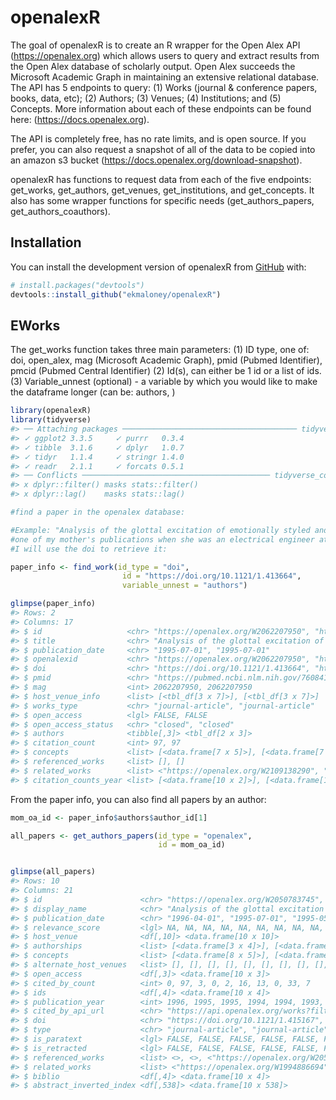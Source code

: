 
<!-- README.md is generated from README.Rmd. Please edit that file -->

# openalexR

<!-- badges: start -->
<!-- badges: end -->

The goal of openalexR is to create an R wrapper for the Open Alex API
(<https://openalex.org>) which allows users to query and extract results
from the Open Alex database of scholarly output. Open Alex succeeds the
Microsoft Academic Graph in maintaining an extensive relational
database. The API has 5 endpoints to query: (1) Works (journal &
conference papers, books, data, etc); (2) Authors; (3) Venues; (4)
Institutions; and (5) Concepts. More information about each of these
endpoints can be found here: (<https://docs.openalex.org>).

The API is completely free, has no rate limits, and is open source. If
you prefer, you can also request a snapshot of all of the data to be
copied into an amazon s3 bucket
(<https://docs.openalex.org/download-snapshot>).

openalexR has functions to request data from each of the five endpoints:
get\_works, get\_authors, get\_venues, get\_institutions, and
get\_concepts. It also has some wrapper functions for specific needs
(get\_authors\_papers, get\_authors\_coauthors).

## Installation

You can install the development version of openalexR from
[GitHub](https://github.com/) with:

``` r
# install.packages("devtools")
devtools::install_github("ekmaloney/openalexR")
```

## EWorks

The get\_works function takes three main parameters: (1) ID type, one
of: doi, open\_alex, mag (Microsoft Academic Graph), pmid (Pubmed
Identifier), pmcid (Pubmed Central Identifier) (2) Id(s), can either be
1 id or a list of ids. (3) Variable\_unnest (optional) - a variable by
which you would like to make the dataframe longer (can be: authors, )

``` r
library(openalexR)
library(tidyverse)
#> ── Attaching packages ─────────────────────────────────────── tidyverse 1.3.1 ──
#> ✓ ggplot2 3.3.5     ✓ purrr   0.3.4
#> ✓ tibble  3.1.6     ✓ dplyr   1.0.7
#> ✓ tidyr   1.1.4     ✓ stringr 1.4.0
#> ✓ readr   2.1.1     ✓ forcats 0.5.1
#> ── Conflicts ────────────────────────────────────────── tidyverse_conflicts() ──
#> x dplyr::filter() masks stats::filter()
#> x dplyr::lag()    masks stats::lag()

#find a paper in the openalex database: 

#Example: "Analysis of the glottal excitation of emotionally styled and stressed speech,"
#one of my mother's publications when she was an electrical engineer at Georgia Tech
#I will use the doi to retrieve it: 

paper_info <- find_work(id_type = "doi", 
                         id = "https://doi.org/10.1121/1.413664",
                         variable_unnest = "authors")

glimpse(paper_info)
#> Rows: 2
#> Columns: 17
#> $ id                   <chr> "https://openalex.org/W2062207950", "https://open…
#> $ title                <chr> "Analysis of the glottal excitation of emotionall…
#> $ publication_date     <chr> "1995-07-01", "1995-07-01"
#> $ openalexid           <chr> "https://openalex.org/W2062207950", "https://open…
#> $ doi                  <chr> "https://doi.org/10.1121/1.413664", "https://doi.…
#> $ pmid                 <chr> "https://pubmed.ncbi.nlm.nih.gov/7608410", "https…
#> $ mag                  <int> 2062207950, 2062207950
#> $ host_venue_info      <list> [<tbl_df[3 x 7]>], [<tbl_df[3 x 7]>]
#> $ works_type           <chr> "journal-article", "journal-article"
#> $ open_access          <lgl> FALSE, FALSE
#> $ open_access_status   <chr> "closed", "closed"
#> $ authors              <tibble[,3]> <tbl_df[2 x 3]>
#> $ citation_count       <int> 97, 97
#> $ concepts             <list> [<data.frame[7 x 5]>], [<data.frame[7 x 5]>]
#> $ referenced_works     <list> [], []
#> $ related_works        <list> <"https://openalex.org/W2109138290", "https://ope…
#> $ citation_counts_year <list> [<data.frame[10 x 2]>], [<data.frame[10 x 2]>]
```

From the paper info, you can also find all papers by an author:

``` r
mom_oa_id <- paper_info$authors$author_id[1]

all_papers <- get_authors_papers(id_type = "openalex",
                                 id = mom_oa_id)


glimpse(all_papers)
#> Rows: 10
#> Columns: 21
#> $ id                      <chr> "https://openalex.org/W2050783745", "https://o…
#> $ display_name            <chr> "Analysis of the glottal excitation of intoxic…
#> $ publication_date        <chr> "1996-04-01", "1995-07-01", "1995-05-09", "199…
#> $ relevance_score         <lgl> NA, NA, NA, NA, NA, NA, NA, NA, NA, NA
#> $ host_venue              <df[,10]> <data.frame[10 x 10]>
#> $ authorships             <list> [<data.frame[3 x 4]>], [<data.frame[2 x 4]>], …
#> $ concepts                <list> [<data.frame[8 x 5]>], [<data.frame[7 x 5]…
#> $ alternate_host_venues   <list> [], [], [], [], [], [], [], [], [], []
#> $ open_access             <df[,3]> <data.frame[10 x 3]>
#> $ cited_by_count          <int> 0, 97, 3, 0, 2, 16, 13, 0, 33, 7
#> $ ids                     <df[,4]> <data.frame[10 x 4]>
#> $ publication_year        <int> 1996, 1995, 1995, 1994, 1994, 1993, 1992, 199…
#> $ cited_by_api_url        <chr> "https://api.openalex.org/works?filter=cites:…
#> $ doi                     <chr> "https://doi.org/10.1121/1.415167", "https://…
#> $ type                    <chr> "journal-article", "journal-article", "proc…
#> $ is_paratext             <lgl> FALSE, FALSE, FALSE, FALSE, FALSE, FALSE, FALS…
#> $ is_retracted            <lgl> FALSE, FALSE, FALSE, FALSE, FALSE, FALSE, F…
#> $ referenced_works        <list> <>, <>, <"https://openalex.org/W2051535326", "…
#> $ related_works           <list> <"https://openalex.org/W1994886694", "https://…
#> $ biblio                  <df[,4]> <data.frame[10 x 4]>
#> $ abstract_inverted_index <df[,538]> <data.frame[10 x 538]>
```
